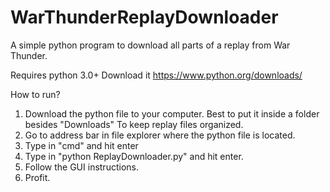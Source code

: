 # WarThunderReplayDownloader
A simple python program to download all parts of a replay from War Thunder.

Requires python 3.0+ Download it https://www.python.org/downloads/


How to run?
1. Download the python file to your computer. Best to put it inside a folder besides "Downloads" To keep replay files organized.
2. Go to address bar in file explorer where the python file is located.
3. Type in "cmd" and hit enter
4. Type in "python ReplayDownloader.py" and hit enter.
5. Follow the GUI instructions.
6. Profit.

